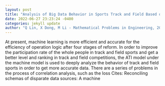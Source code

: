 ```yaml
--- 
layout: post 
title: "Analysis of Big Data Behavior in Sports Track and Field Based on Machine Learning Model" 
date: 2022-06-27 23:23:24 -0400 
categories: jekyll update 
author: "Q Lin, X Dong, M Li - Mathematical Problems in Engineering, 2022" 
--- 
```

At present, machine learning is more efficient and accurate for the efficiency of operation logic after four stages of reform. In order to improve the participation rate of the whole people in track and field sports and get a better level and ranking in track and field competitions, the ATI model under the machine model is used to deeply analyze the behavior of track and field sports in order to get more accurate data. There are a series of problems in the process of correlation analysis, such as the loss Cites: Reconciling schemas of disparate data sources: A machine